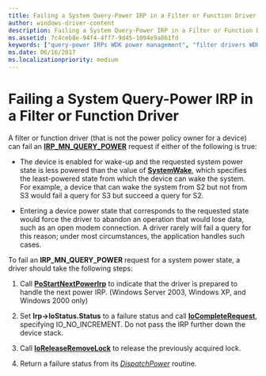 ```yaml
---
title: Failing a System Query-Power IRP in a Filter or Function Driver
author: windows-driver-content
description: Failing a System Query-Power IRP in a Filter or Function Driver
ms.assetid: 7c4ceb8e-94f4-4ff7-9d45-1094e9a861fd
keywords: ["query-power IRPs WDK power management", "filter drivers WDK power management", "function drivers WDK power management", "failing query-power IRPs"]
ms.date: 06/16/2017
ms.localizationpriority: medium
---
```


# Failing a System Query-Power IRP in a Filter or Function Driver





A filter or function driver (that is not the power policy owner for a device) can fail an [**IRP\_MN\_QUERY\_POWER**](https://msdn.microsoft.com/library/windows/hardware/ff551699) request if either of the following is true:

-   The device is enabled for wake-up and the requested system power state is less powered than the value of [**SystemWake**](systemwake.md), which specifies the least-powered state from which the device can wake the system. For example, a device that can wake the system from S2 but not from S3 would fail a query for S3 but succeed a query for S2.

-   Entering a device power state that corresponds to the requested state would force the driver to abandon an operation that would lose data, such as an open modem connection. A driver rarely will fail a query for this reason; under most circumstances, the application handles such cases.

To fail an **IRP\_MN\_QUERY\_POWER** request for a system power state, a driver should take the following steps:

1.  Call [**PoStartNextPowerIrp**](https://msdn.microsoft.com/library/windows/hardware/ff559776) to indicate that the driver is prepared to handle the next power IRP. (Windows Server 2003, Windows XP, and Windows 2000 only)

2.  Set **Irp-&gt;IoStatus.Status** to a failure status and call [**IoCompleteRequest**](https://msdn.microsoft.com/library/windows/hardware/ff548343), specifying IO\_NO\_INCREMENT. Do not pass the IRP further down the device stack.

3.  Call [**IoReleaseRemoveLock**](https://msdn.microsoft.com/library/windows/hardware/ff549560) to release the previously acquired lock.

4.  Return a failure status from its [*DispatchPower*](https://msdn.microsoft.com/library/windows/hardware/ff543354) routine.

 

 




